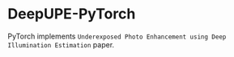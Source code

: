 # DeepUPE-PyTorch
PyTorch implements `Underexposed Photo Enhancement using Deep Illumination Estimation` paper.
